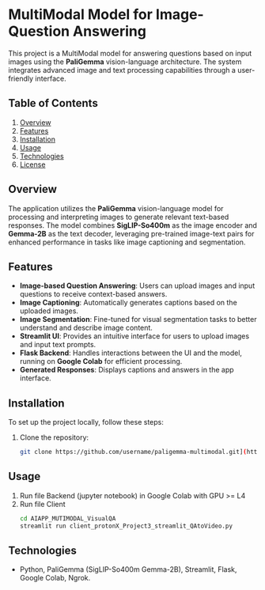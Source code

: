# MultiModal Model for Image-Question Answering

This project is a MultiModal model for answering questions based on input images using the **PaliGemma** vision-language architecture. The system integrates advanced image and text processing capabilities through a user-friendly interface.

## Table of Contents
1. [Overview](#overview)
2. [Features](#features)
3. [Installation](#installation)
4. [Usage](#usage)
5. [Technologies](#technologies)
6. [License](#license)

## Overview
The application utilizes the **PaliGemma** vision-language model for processing and interpreting images to generate relevant text-based responses. The model combines **SigLIP-So400m** as the image encoder and **Gemma-2B** as the text decoder, leveraging pre-trained image-text pairs for enhanced performance in tasks like image captioning and segmentation.

## Features
- **Image-based Question Answering**: Users can upload images and input questions to receive context-based answers.
- **Image Captioning**: Automatically generates captions based on the uploaded images.
- **Image Segmentation**: Fine-tuned for visual segmentation tasks to better understand and describe image content.
- **Streamlit UI**: Provides an intuitive interface for users to upload images and input text prompts.
- **Flask Backend**: Handles interactions between the UI and the model, running on **Google Colab** for efficient processing.
- **Generated Responses**: Displays captions and answers in the app interface.

## Installation

To set up the project locally, follow these steps:
1. Clone the repository:
   ```bash
   git clone https://github.com/username/paligemma-multimodal.git](https://github.com/NickyMinhNhat/AIAPP_MUTIMODAL_VisualQA.git

## Usage

1. Run file Backend (jupyter notebook) in Google Colab with GPU >= L4
2. Run file Client
   ```bash
   cd AIAPP_MUTIMODAL_VisualQA
   streamlit run client_protonX_Project3_streamlit_QAtoVideo.py


## Technologies
- Python, PaliGemma (SigLIP-So400m Gemma-2B), Streamlit, Flask, Google Colab, Ngrok.
   
